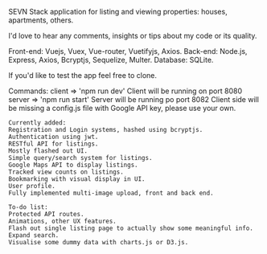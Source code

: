SEVN Stack application for listing and viewing properties: houses, apartments, others.

I'd love to hear any comments, insights or tips about my code or its quality.

Front-end: Vuejs, Vuex, Vue-router, Vuetifyjs, Axios.
Back-end: Node.js, Express, Axios, Bcryptjs, Sequelize, Multer.
Database: SQLite.

If you'd like to test the app feel free to clone.

Commands:
client => 'npm run dev' Client will be running on port 8080
server => 'npm run start' Server will be running po port 8082
Client side will be missing a config.js file with Google API key, please use your own.

`````````````
Currently added:
Registration and Login systems, hashed using bcryptjs.
Authentication using jwt.
RESTful API for listings.
Mostly flashed out UI.
Simple query/search system for listings.
Google Maps API to display listings.
Tracked view counts on listings.
Bookmarking with visual display in UI.
User profile.
Fully implemented multi-image upload, front and back end.

To-do list:
Protected API routes.
Animations, other UX features.
Flash out single listing page to actually show some meaningful info.
Expand search.
Visualise some dummy data with charts.js or D3.js.

